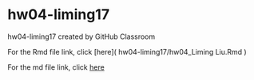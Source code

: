 # hw04-liming17
hw04-liming17 created by GitHub Classroom

For the Rmd file link, click [here](
        hw04-liming17/hw04_Liming Liu.Rmd
      )

For the md file link, click [here](hw04-liming17/hw04_Liming_Liu.md)
